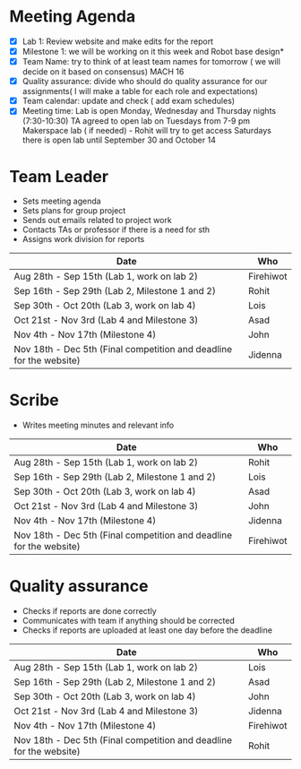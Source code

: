 # Meeting Agenda 

- [x]  Lab 1: Review website and make edits for the report 
- [x]  Milestone 1: we will be working on it this week and Robot base design*
- [x]  Team Name: try to think of at least team names for tomorrow ( we will decide on it based on consensus) MACH 16
- [x]  Quality assurance: divide who should do quality assurance for our assignments( I will make a table for each role and expectations)
- [x]  Team calendar: update and check ( add exam schedules)
- [x]  Meeting time: Lab is open Monday, Wednesday and Thursday nights (7:30-10:30)
   TA agreed to open lab on Tuesdays from 7-9 pm
   Makerspace lab ( if needed) - Rohit will try to get access
   Saturdays there is open lab until September 30 and October 14

# Team Leader
  * Sets meeting agenda
  * Sets plans for group project 
  * Sends out emails related to project work
  * Contacts TAs or professor if there is a need for sth
  * Assigns work division for reports 
  
  
Date|Who
------------ | -------------
Aug 28th - Sep 15th (Lab 1, work on lab 2)| Firehiwot
Sep 16th - Sep 29th (Lab 2, Milestone 1 and 2)| Rohit
Sep 30th - Oct 20th (Lab 3, work on lab 4)| Lois
Oct 21st - Nov 3rd (Lab 4 and Milestone 3)| Asad
Nov 4th - Nov 17th (Milestone 4)| John
Nov 18th - Dec 5th (Final competition and deadline for the website)| Jidenna


# Scribe
   * Writes meeting minutes and relevant info


Date | Who
------------ | -------------
Aug 28th - Sep 15th (Lab 1, work on lab 2) | Rohit
Sep 16th - Sep 29th (Lab 2, Milestone 1 and 2) | Lois
Sep 30th - Oct 20th (Lab 3, work on lab 4) | Asad
Oct 21st - Nov 3rd (Lab 4 and Milestone 3) | John
Nov 4th - Nov 17th (Milestone 4) | Jidenna
Nov 18th - Dec 5th (Final competition and deadline for the website) | Firehiwot


# Quality assurance 
   * Checks if reports are done correctly
   * Communicates with team if anything should be corrected
   * Checks if reports are uploaded at least one day before the deadline
   
  
Date | Who
------------ | -------------
Aug 28th - Sep 15th (Lab 1, work on lab 2)| Lois
Sep 16th - Sep 29th (Lab 2, Milestone 1 and 2)| Asad
Sep 30th - Oct 20th (Lab 3, work on lab 4)| John
Oct 21st - Nov 3rd (Lab 4 and Milestone 3)| Jidenna
Nov 4th - Nov 17th (Milestone 4)| Firehiwot
Nov 18th - Dec 5th (Final competition and deadline for the website)| Rohit


